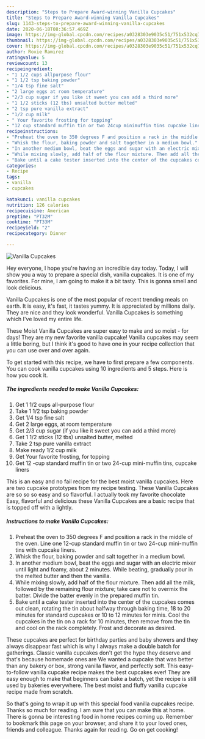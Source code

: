 ```yaml
---
description: "Steps to Prepare Award-winning Vanilla Cupcakes"
title: "Steps to Prepare Award-winning Vanilla Cupcakes"
slug: 1143-steps-to-prepare-award-winning-vanilla-cupcakes
date: 2020-06-18T08:36:57.469Z
image: https://img-global.cpcdn.com/recipes/a0328303e9035c51/751x532cq70/vanilla-cupcakes-recipe-main-photo.jpg
thumbnail: https://img-global.cpcdn.com/recipes/a0328303e9035c51/751x532cq70/vanilla-cupcakes-recipe-main-photo.jpg
cover: https://img-global.cpcdn.com/recipes/a0328303e9035c51/751x532cq70/vanilla-cupcakes-recipe-main-photo.jpg
author: Roxie Ramirez
ratingvalue: 5
reviewcount: 13
recipeingredient:
- "1 1/2 cups allpurpose flour"
- "1 1/2 tsp baking powder"
- "1/4 tsp fine salt"
- "2 large eggs at room temperature"
- "2/3 cup sugar if you like it sweet you can add a third more"
- "1 1/2 sticks (12 tbs) unsalted butter melted"
- "2 tsp pure vanilla extract"
- "1/2 cup milk"
- " Your favorite frosting for topping"
- "12 cup standard muffin tin or two 24cup minimuffin tins cupcake liners"
recipeinstructions:
- "Preheat the oven to 350 degrees F and position a rack in the middle of the oven. Line one 12-cup standard muffin tin or two 24-cup mini-muffin tins with cupcake liners."
- "Whisk the flour, baking powder and salt together in a medium bowl."
- "In another medium bowl, beat the eggs and sugar with an electric mixer until light and foamy, about 2 minutes. While beating, gradually pour in the melted butter and then the vanilla."
- "While mixing slowly, add half of the flour mixture. Then add all the milk, followed by the remaining flour mixture; take care not to overmix the batter. Divide the batter evenly in the prepared muffin tin."
- "Bake until a cake tester inserted into the center of the cupcakes comes out clean, rotating the tin about halfway through baking time, 18 to 20 minutes for standard cupcakes or 10 to 12 minutes for minis. Cool the cupcakes in the tin on a rack for 10 minutes, then remove from the tin and cool on the rack completely. Frost and decorate as desired."
categories:
- Recipe
tags:
- vanilla
- cupcakes

katakunci: vanilla cupcakes 
nutrition: 126 calories
recipecuisine: American
preptime: "PT32M"
cooktime: "PT33M"
recipeyield: "2"
recipecategory: Dinner

---
```



![Vanilla Cupcakes](https://img-global.cpcdn.com/recipes/a0328303e9035c51/751x532cq70/vanilla-cupcakes-recipe-main-photo.jpg)

Hey everyone, I hope you're having an incredible day today. Today, I will show you a way to prepare a special dish, vanilla cupcakes. It is one of my favorites. For mine, I am going to make it a bit tasty. This is gonna smell and look delicious.

Vanilla Cupcakes is one of the most popular of recent trending meals on earth. It is easy, it's fast, it tastes yummy. It is appreciated by millions daily. They are nice and they look wonderful. Vanilla Cupcakes is something which I've loved my entire life.

These Moist Vanilla Cupcakes are super easy to make and so moist - for days! They are my new favorite vanilla cupcake! Vanilla cupcakes may seem a little boring, but I think it&#39;s good to have one in your recipe collection that you can use over and over again.


To get started with this recipe, we have to first prepare a few components. You can cook vanilla cupcakes using 10 ingredients and 5 steps. Here is how you cook it.

<!--inarticleads1-->

##### The ingredients needed to make Vanilla Cupcakes:

1. Get 1 1/2 cups all-purpose flour
1. Take 1 1/2 tsp baking powder
1. Get 1/4 tsp fine salt
1. Get 2 large eggs, at room temperature
1. Get 2/3 cup sugar (if you like it sweet you can add a third more)
1. Get 1 1/2 sticks (12 tbs) unsalted butter, melted
1. Take 2 tsp pure vanilla extract
1. Make ready 1/2 cup milk
1. Get  Your favorite frosting, for topping
1. Get 12 -cup standard muffin tin or two 24-cup mini-muffin tins, cupcake liners


This is an easy and no fail recipe for the best moist vanilla cupcakes. Here are two cupcake prototypes from my recipe testing. These Vanilla Cupcakes are so so so easy and so flavorful. I actually took my favorite chocolate Easy, flavorful and delicious these Vanilla Cupcakes are a basic recipe that is topped off with a lightly. 

<!--inarticleads2-->

##### Instructions to make Vanilla Cupcakes:

1. Preheat the oven to 350 degrees F and position a rack in the middle of the oven. Line one 12-cup standard muffin tin or two 24-cup mini-muffin tins with cupcake liners.
1. Whisk the flour, baking powder and salt together in a medium bowl.
1. In another medium bowl, beat the eggs and sugar with an electric mixer until light and foamy, about 2 minutes. While beating, gradually pour in the melted butter and then the vanilla.
1. While mixing slowly, add half of the flour mixture. Then add all the milk, followed by the remaining flour mixture; take care not to overmix the batter. Divide the batter evenly in the prepared muffin tin.
1. Bake until a cake tester inserted into the center of the cupcakes comes out clean, rotating the tin about halfway through baking time, 18 to 20 minutes for standard cupcakes or 10 to 12 minutes for minis. Cool the cupcakes in the tin on a rack for 10 minutes, then remove from the tin and cool on the rack completely. Frost and decorate as desired.


These cupcakes are perfect for birthday parties and baby showers and they always disappear fast which is why I always make a double batch for gatherings. Classic vanilla cupcakes don&#39;t get the hype they deserve and that&#39;s because homemade ones are We wanted a cupcake that was better than any bakery or box, strong vanilla flavor, and perfectly soft. This easy-to-follow vanilla cupcake recipe makes the best cupcakes ever! They are easy enough to make that beginners can bake a batch, yet the recipe is still used by bakeries everywhere. The best moist and fluffy vanilla cupcake recipe made from scratch. 

So that's going to wrap it up with this special food vanilla cupcakes recipe. Thanks so much for reading. I am sure that you can make this at home. There is gonna be interesting food in home recipes coming up. Remember to bookmark this page on your browser, and share it to your loved ones, friends and colleague. Thanks again for reading. Go on get cooking!
